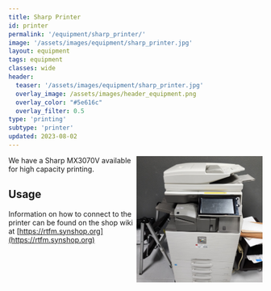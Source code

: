 ```yaml
---
title: Sharp Printer
id: printer
permalink: '/equipment/sharp_printer/'
image: '/assets/images/equipment/sharp_printer.jpg'
layout: equipment
tags: equipment
classes: wide
header:
  teaser: '/assets/images/equipment/sharp_printer.jpg'
  overlay_image: /assets/images/header_equipment.png
  overlay_color: "#5e616c"
  overlay_filter: 0.5
type: 'printing'
subtype: 'printer'
updated: 2023-08-02
---
```

<img align="right" width="250" height="250" src="/assets/images/equipment/sharp_printer.jpg">

We have a Sharp MX3070V available for high capacity printing.

## Usage
Information on how to connect to the printer can be found on the shop wiki at [https://rtfm.synshop.org](https://rtfm.synshop.org)